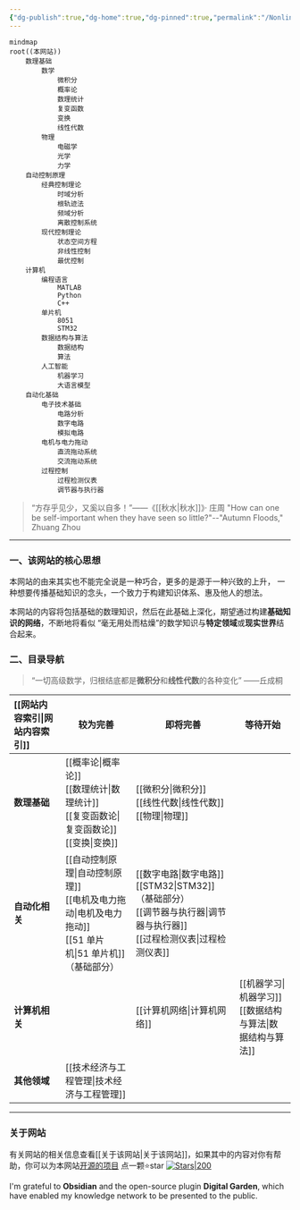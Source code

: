 ```yaml
---
{"dg-publish":true,"dg-home":true,"dg-pinned":true,"permalink":"/Nonlinear/","pinned":true,"tags":["gardenEntry"],"dgPassFrontmatter":true,"noteIcon":"","created":"2024-05-21T15:20:27.767+08:00","updated":"2024-10-30T01:50:26.802+08:00"}
---
```




```mermaid
mindmap
root((本网站))
	数理基础
		数学
			微积分
			概率论
			数理统计
			复变函数
			变换
			线性代数
		物理
			电磁学
			光学
			力学
	自动控制原理
		经典控制理论
		    时域分析
		    根轨迹法
		    频域分析
		    离散控制系统
		现代控制理论
			状态空间方程
			非线性控制
			最优控制
	计算机
		编程语言
			MATLAB
			Python
			C++
		单片机
		    8051
		    STM32
		数据结构与算法
			数据结构
			算法
		人工智能
			机器学习
			大语言模型
	自动化基础
		电子技术基础
			电路分析
			数字电路
			模拟电路
		电机与电力拖动
			直流拖动系统
			交流拖动系统
		过程控制
			过程检测仪表
			调节器与执行器
```

>“方存乎见少，又奚以自多！”——《[[秋水\|秋水]]》· 庄周
>"How can one be self-important when they have seen so little?"--"Autumn Floods," Zhuang Zhou

***
### 一、该网站的核心思想 
本网站的由来其实也不能完全说是一种巧合，更多的是源于一种兴致的上升，
一种想要传播基础知识的念头，一个致力于构建知识体系、惠及他人的想法。

本网站的内容将包括基础的数理知识，然后在此基础上深化，期望通过构建**基础知识的网络**，不断地将看似 “毫无用处而枯燥”的数学知识与**特定领域**或**现实世界**结合起来。


### 二、目录导航
>“一切高级数学，归根结底都是**微积分**和**线性代数**的各种变化”     ——丘成桐

| [[网站内容索引\|网站内容索引]]<br> | **较为完善**                                      | **即将完善**                                                 | **等待开始**                |
| :------------- | --------------------------------------------- | -------------------------------------------------------- | ----------------------- |
| **数理基础**       | [[概率论\|概率论]]<br>[[数理统计\|数理统计]]<br>[[复变函数论\|复变函数论]]<br>[[变换\|变换]]    | [[微积分\|微积分]]<br>[[线性代数\|线性代数]]<br>[[物理\|物理]]                            |                         |
| **自动化相关**      | [[自动控制原理\|自动控制原理]]<br>[[电机及电力拖动\|电机及电力拖动]]<br>[[51 单片机\|51 单片机]]（基础部分） | [[数字电路\|数字电路]]<br>[[STM32\|STM32]]（基础部分）<br>[[调节器与执行器\|调节器与执行器]]<br>[[过程检测仪表\|过程检测仪表]] |                         |
| **计算机相关**      |                                               | [[计算机网络\|计算机网络]]                                                | [[机器学习\|机器学习]]<br>[[数据结构与算法\|数据结构与算法]] |
| **其他领域**       | [[技术经济与工程管理\|技术经济与工程管理]]                                 |                                                          |                         |

***
### 关于网站
有关网站的相关信息查看[[关于该网站\|关于该网站]]，如果其中的内容对你有帮助，你可以为本网站[开源的项目](https://github.com/UNLINEARITY/Learn-for-Everything) 点一颗⭐star
[![Stars|200](https://img.shields.io/github/stars/UNLINEARITY/Learn-Everything.svg)](https://github.com/UNLINEARITY/Learn-Everything/stargazers)

I'm grateful to **Obsidian** and the open-source plugin **Digital Garden**, which have enabled my knowledge network to be presented to the public.


